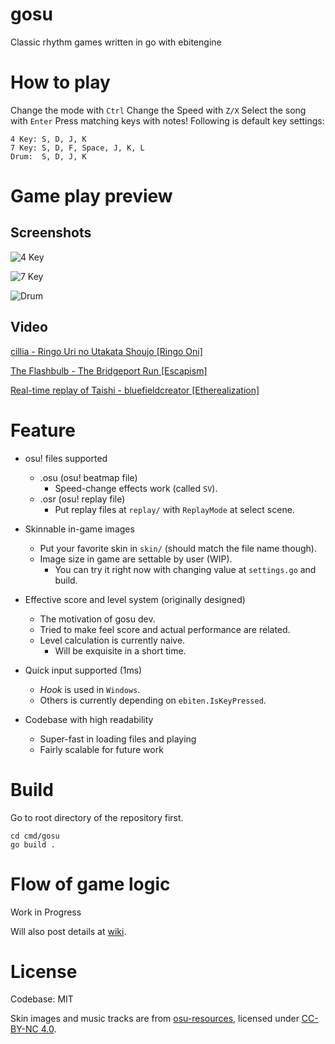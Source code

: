 # gosu

Classic rhythm games written in go with ebitengine

# How to play
Change the mode with `Ctrl`
Change the Speed with `Z/X`
Select the song with `Enter`
Press matching keys with notes!
Following is default key settings:
```
4 Key: S, D, J, K
7 Key: S, D, F, Space, J, K, L
Drum:  S, D, J, K
```

# Game play preview
## Screenshots
![4 Key](https://i.imgur.com/6veaLI6.png)

![7 Key](https://i.imgur.com/MJTFmE3.png)

![Drum](https://i.imgur.com/gMblTsc.png)

## Video
[cillia - Ringo Uri no Utakata Shoujo [Ringo Oni]](https://youtu.be/8VgzAlc4SJ0)

[The Flashbulb - The Bridgeport Run [Escapism]](https://youtu.be/5VWaSAs7bbQ)

[Real-time replay of Taishi - bluefieldcreator [Etherealization]](https://www.youtube.com/watch?v=9kMUT8vQI24&list=PLQhd8A8gGbIBm_oJdW5K9Pwv9jZpmJzLW&index=2&ab_channel=MuangMuangE)

# Feature
* osu! files supported
  * .osu (osu! beatmap file)
    * Speed-change effects work (called `SV`).
  * .osr (osu! replay file)
    * Put replay files at `replay/` with `ReplayMode` at select scene.

* Skinnable in-game images
  * Put your favorite skin in `skin/` (should match the file name though).
  * Image size in game are settable by user (WIP).
    * You can try it right now with changing value at `settings.go` and build. 

* Effective score and level system (originally designed)
  * The motivation of gosu dev.
  * Tried to make feel score and actual performance are related.
  * Level calculation is currently naive. 
    * Will be exquisite in a short time.

* Quick input supported (1ms)
  * *Hook* is used in `Windows`.
  * Others is currently depending on `ebiten.IsKeyPressed`.

* Codebase with high readability
  * Super-fast in loading files and playing
  * Fairly scalable for future work

# Build
Go to root directory of the repository first. 
```
cd cmd/gosu
go build .
```

# Flow of game logic
Work in Progress

Will also post details at [wiki](https://github.com/hndada/gosu/wiki).


# License
Codebase: MIT

Skin images and music tracks are from [osu-resources](https://github.com/ppy/osu-resources), licensed under [CC-BY-NC 4.0](https://creativecommons.org/licenses/by-nc/4.0/legalcode).
